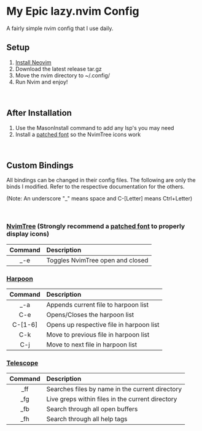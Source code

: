  My Epic lazy.nvim Config
==========================
A fairly simple nvim config that I use daily. 

 Setup
-------
1. [Install Neovim](https://github.com/neovim/neovim/blob/master/INSTALL.md)
2. Download the latest release tar.gz
3. Move the nvim directory to ~/.config/
4. Run Nvim and enjoy!

&nbsp;

 After Installation
--------------------
1. Use the MasonInstall command to add any lsp's you may need
2. Install a [patched font](https://www.nerdfonts.com/font-downloads) so the NvimTree icons work

&nbsp;

 Custom Bindings
-----------------
All bindings can be changed in their config files. The following are only the binds I modified. Refer to the respective documentation for the others.

(Note: An underscore "_" means space and C-[Letter] means Ctrl+Letter)

&nbsp;

### [NvimTree](https://github.com/nvim-tree/nvim-tree.lua) (Strongly recommend a [patched font](https://www.nerdfonts.com/font-downloads) to properly display icons)
| Command | Description |
| :-----: | :---------- |
| _-e      | Toggles NvimTree open and closed |

### [Harpoon](https://github.com/ThePrimeagen/harpoon/tree/harpoon2)
| Command | Description |
| :-----: | :---------- |
| _-a     | Appends current file to harpoon list |
| C-e     | Opens/Closes the harpoon list |
| C-[1-6] | Opens up respective file in harpoon list | 
| C-k     | Move to previous file in harpoon list |
| C-j     | Move to next file in harpoon list |

### [Telescope](https://github.com/nvim-telescope/telescope.nvim)
| Command | Description |
| :-----: | :---------- |
| _ff     | Searches files by name in the current directory |
| _fg     | Live greps within files in the current directory |
| _fb     | Search through all open buffers |
| _fh     | Search through all help tags |


